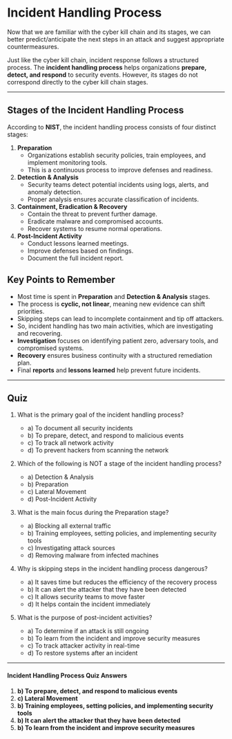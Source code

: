 # Incident Handling Process

Now that we are familiar with the cyber kill chain and its stages, we can better predict/anticipate the next steps in an attack and suggest appropriate countermeasures.

Just like the cyber kill chain, incident response follows a structured process. The **incident handling process** helps organizations **prepare, detect, and respond** to security events. However, its stages do not correspond directly to the cyber kill chain stages.

***

## **Stages of the Incident Handling Process**

According to **NIST**, the incident handling process consists of four distinct stages:

1. **Preparation**
   * Organizations establish security policies, train employees, and implement monitoring tools.
   * This is a continuous process to improve defenses and readiness.
2. **Detection & Analysis**
   * Security teams detect potential incidents using logs, alerts, and anomaly detection.
   * Proper analysis ensures accurate classification of incidents.
3. **Containment, Eradication & Recovery**
   * Contain the threat to prevent further damage.
   * Eradicate malware and compromised accounts.
   * Recover systems to resume normal operations.
4. **Post-Incident Activity**
   * Conduct lessons learned meetings.
   * Improve defenses based on findings.
   * Document the full incident report.

## **Key Points to Remember**

* Most time is spent in **Preparation** and **Detection & Analysis** stages.
* The process is **cyclic, not linear**, meaning new evidence can shift priorities.
* Skipping steps can lead to incomplete containment and tip off attackers.
* So, incident handling has two main activities, which are investigating and recovering.
* **Investigation** focuses on identifying patient zero, adversary tools, and compromised systems.
* **Recovery** ensures business continuity with a structured remediation plan.
* Final **reports** and **lessons learned** help prevent future incidents.

***

## **Quiz**

1.  What is the primary goal of the incident handling process?

    * a) To document all security incidents
    * b) To prepare, detect, and respond to malicious events
    * c) To track all network activity
    * d) To prevent hackers from scanning the network


2.  Which of the following is NOT a stage of the incident handling process?

    * a) Detection & Analysis
    * b) Preparation
    * c) Lateral Movement
    * d) Post-Incident Activity


3.  What is the main focus during the Preparation stage?

    * a) Blocking all external traffic
    * b) Training employees, setting policies, and implementing security tools
    * c) Investigating attack sources
    * d) Removing malware from infected machines


4.  Why is skipping steps in the incident handling process dangerous?

    * a) It saves time but reduces the efficiency of the recovery process
    * b) It can alert the attacker that they have been detected
    * c) It allows security teams to move faster
    * d) It helps contain the incident immediately


5. What is the purpose of post-incident activities?
   * a) To determine if an attack is still ongoing
   * b) To learn from the incident and improve security measures
   * c) To track attacker activity in real-time
   * d) To restore systems after an incident

***

#### **Incident Handling Process Quiz Answers**

1. **b) To prepare, detect, and respond to malicious events**
2. **c) Lateral Movement**
3. **b) Training employees, setting policies, and implementing security tools**
4. **b) It can alert the attacker that they have been detected**
5. **b) To learn from the incident and improve security measures**
